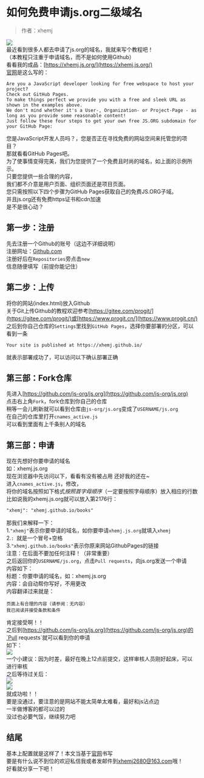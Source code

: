 # 如何免费申请js.org二级域名

> 作者：xhemj

![](https://cdn.jsdelivr.net/gh/xhemj/xhemj.github.io@master/img/js-org/js-org-logo.png)</br>
最近看到很多人都去申请了js.org的域名，我就来写个教程吧！</br>
（本教程只注重于申请域名，而不是如何使用Github）</br>
看看我的成品：[https://xhemj.js.org/](https://xhemj.js.org/)</br>
[官网](https://js.org/)是这么写的：</br>
```text
Are you a JavaScript developer looking for free webspace to host your project?
Check out GitHub Pages. 
To make things perfect we provide you with a free and sleek URL as shown in the examples above.
We don't mind whether it's a User-, Organization- or Project-Page - as long as you provide some reasonable content! 
Just follow these four steps to get your own free JS.ORG subdomain for your GitHub Page:
```
您是JavaScript开发人员吗？，您是否正在寻找免费的网站空间来托管您的项目？</br>
那就看看GitHub Pages吧。</br>
为了使事情变得完美，我们为您提供了一个免费且时尚的域名，如上面的示例所示。</br>
只要您提供一些合理的内容，</br>
我们都不介意是用户页面、组织页面还是项目页面。</br>
您只需按照以下四个步骤为GitHub Pages获取自己的免费JS.ORG子域。</br>
并且js.org还有免费https证书和cdn加速</br>
是不是很心动？</br>
## 第一步：注册
先去注册一个Github的账号（这边不详细说明）</br>
注册网址：[Github.com](https://github.com/)</br>
注册好后在`Repositories`旁点击`new`</br>
信息随便填写（前提你能记住）</br>
## 第二步：上传
将你的网站(index.html)放入Github</br>
关于Git上传Github的教程欢迎参考[https://gitee.com/progit/](https://gitee.com/progit/)或[https://www.progit.cn/](https://www.progit.cn/)</br>
之后到你自己仓库的`Settings`里找到`GitHub Pages`，选择你要部署的分区，可以看到一条</br>
```text
Your site is published at https://xhemj.github.io/
```
就表示部署成功了，可以访问以下确认部署正确</br>
## 第三部：Fork仓库
先进入[https://github.com/js-org/js.org](https://github.com/js-org/js.org)</br>
点击右上角`Fork`，fork仓库到你自己的仓库</br>
稍等一会儿刷新就可以看到仓库由`js-org/js.org`变成了`USERNAME/js.org`</br>
在自己的仓库里打开`cnames_active.js`</br>
可以看到里面有上千条别人的域名</br>
## 第三部：申请
现在先想好你要申请的域名</br>
如：xhemj.js.org</br>
现在浏览器中先访问以下，看看有没有被占用
还好我的还在~</br>
进入`cnames_active.js`，修改，</br>
将你的域名按照如下格式*按照首字母顺序*（一定要按照字母顺序）放入相应的行数</br>
比如说我的xhemj.js.org就可以放入第2176行：</br>
```html
"xhemj": "xhemj.github.io/books"
```
那我们来解释一下：</br>
1.`"xhemj"`表示你要申请的域名，如你要申请`xhemj.js.org`就填入`xhemj`</br>
2.`: `就是一个冒号+空格</br>
3.`"xhemj.github.io/books"`表示你原来网站GithubPages的链接</br>
注意：在后面不要加任何注释！（非常重要）</br>
之后返回你的`USERNAME/js.org`，点击`Pull requests`，向js.org发送一个申请</br>
内容如下：</br>
标题：你要申请的域名，如：xhemj.js.org</br>
内容：会自动帮你写好，不用更改</br>
内容翻译过来就是：</br>
```text
页面上有合理的内容（请参阅：无内容）
我已阅读并接受条款和条件
```
肯定接受啊！！</br>
之后到[https://github.com/js-org/js.org](https://github.com/js-org/js.org)的`Pull requests`就可以看到你的申请</br>
如下：</br>
![](https://cdn.jsdelivr.net/gh/xhemj/xhemj.github.io@master/img/js-org/js-org-pull-open.png)</br>
一个小建议：因为时差，最好在晚上12点前提交，这样审核人员刚好起床，可以进行审核</br>
之后等待过关后：</br>
![](https://cdn.jsdelivr.net/gh/xhemj/xhemj.github.io@master/img/js-org/js-org-pull-merged.png)</br>
![](https://cdn.jsdelivr.net/gh/xhemj/xhemj.github.io@master/img/js-org/js-org-pull-merged-info.png)</br>
就成功啦！！</br>
要是没通过，要注意的是网站不能太简单太难看，最好和js沾点边</br>
一半做博客的都可以过的</br>
没过也必要气馁，继续努力吧</br>
## 结尾
基本上配置就是这样了！本文当基于[官网](https://js.org/)书写</br>
要是有什么说不到位的欢迎私信我或者发邮件到[xhemj2680@163.com](mailto:xhemj2680@163.com)哦！</br>
好看就分享一下吧！</br>
